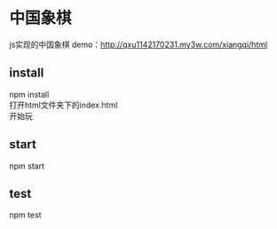 # 中国象棋
js实现的中国象棋
demo：<http://qxu1142170231.my3w.com/xiangqi/html>

## install
npm install  
打开html文件夹下的index.html  
开始玩

## start
npm start

## test
npm test 